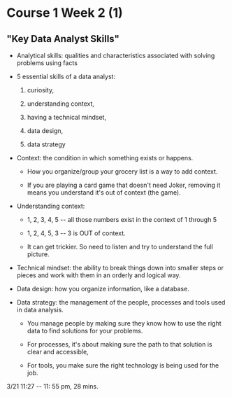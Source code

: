 # Course 1 Week 2 (1)

## "Key Data Analyst Skills"

- Analytical skills: qualities and characteristics associated with solving problems using facts

- 5 essential skills of a data analyst: 
    1. curiosity, 
    
    2. understanding context, 
    
    3. having a technical mindset, 
    
    4. data design, 
    
    5. data strategy

- Context: the condition in which something exists or happens.
    - How you organize/group your grocery list is a way to add context.
    
    - If you are playing a card game that doesn't need Joker, removing it means you understand it's out of context (the 
    game).

- Understanding context:
    - 1, 2, 3, 4, 5 -- all those numbers exist in the context of 1 through 5
    
    - 1, 2, 4, 5, 3 -- 3 is OUT of context. 
    
    - It can get trickier. So need to listen and try to understand the full picture.
    

- Technical mindset: the ability to break things down into smaller steps or pieces and work with them in an orderly and
logical way.

- Data design: how you organize information, like a database.

- Data strategy: the management of the people, processes and tools used in data analysis.

    - You manage people by making sure they know how to use the right data to find solutions for your problems.
    
    - For processes, it's about making sure the path to that solution is clear and accessible,
    
    - For tools, you make sure the right technology is being used for the job.
    
    



3/21 11:27 -- 11: 55 pm, 28 mins.